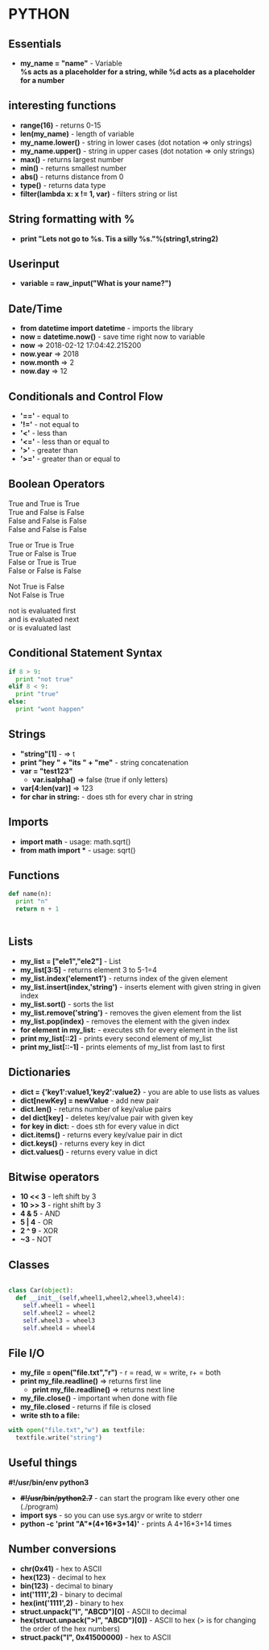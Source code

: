 # PYTHON

## Essentials

- **my_name = "name"** - Variable  
**%s acts as a placeholder for a string, while %d acts as a placeholder for a number** 

## interesting functions

- **range(16)** - returns 0-15
- **len(my_name)** - length of variable
- **my_name.lower()** - string in lower cases (dot notation => only strings)
- **my_name.upper()** - string in upper cases (dot notation => only strings)
- **max()** - returns largest number
- **min()** - returns smallest number
- **abs()** - returns distance from 0
- **type()** - returns data type
- **filter(lambda x: x != 1, var)** - filters string or list

## String formatting with %

- **print "Lets not go to %s. Tis a silly %s."%(string1,string2)**

## Userinput

- **variable = raw_input("What is your name?")**

## Date/Time

- **from datetime import datetime** - imports the library
- **now = datetime.now()** - save time right now to variable
- **now** => 2018-02-12 17:04:42.215200
- **now.year** => 2018
- **now.month** => 2
- **now.day** => 12

## Conditionals and Control Flow

- **'=='** - equal to
- **'!='** - not equal to
- **'&lt;'** - less than
- **'&lt;='** - less than or equal to
- **'&gt;'** - greater than
- **'&gt;='** - greater than or equal to

## Boolean Operators

True and True is True  
True and False is False  
False and False is False  
False and False is False  

True or True is True  
True or False is True  
False or True is True  
False or False is False  

Not True is False  
Not False is True  

not is evaluated first  
and is evaluated next  
or is evaluated last  

## Conditional Statement Syntax

```PYTHON
if 8 > 9:
  print "not true"
elif 8 < 9:
  print "true"
else:
  print "wont happen"
```

## Strings

- **"string"\[1\]** - => t
- **print "hey " + "its " + "me"** - string concatenation
- **var = "test123"**
  - **var.isalpha()** => false (true if only letters)
- **var\[4:len(var)\]** => 123
- **for char in string:** - does sth for every char in string

## Imports

- **import math** - usage: math.sqrt()
- **from math import \*** - usage: sqrt()

## Functions

```PYTHON
def name(n):
  print "n"
  return n + 1
  
```

## Lists

- **my_list = \["ele1","ele2"\]** - List
- **my_list\[3:5\]** - returns element 3 to 5-1=4
- **my_list.index('element1')** - returns index of the given element
- **my_list.insert(index,'string')** - inserts element with given string in given index
- **my_list.sort()** - sorts the list
- **my_list.remove('string')** - removes the given element from the list
- **my_list.pop(index)** - removes the element with the given index
- **for element in my_list:** - executes sth for every element in the list
- **print my_list\[::2\]** - prints every second element of my_list
- **print my_list\[::-1\]** - prints elements of my_list from last to first

## Dictionaries

- **dict = {'key1':value1,'key2':value2}** - you are able to use lists as values
- **dict\[newKey\] = newValue** - add new pair
- **dict.len()** - returns number of key/value pairs
- **del dict\[key\]** - deletes key/value pair with given key
- **for key in dict:** - does sth for every value in dict
- **dict.items()** - returns every key/value pair in dict
- **dict.keys()** - returns every key in dict
- **dict.values()** - returns every value in dict

## Bitwise operators

- **10 &lt;&lt; 3** - left shift by 3
- **10 &gt;&gt; 3** - right shift by 3
- **4 & 5** - AND
- **5 | 4** - OR
- **2 ^ 9** - XOR
- **~3** - NOT

## Classes

```PYTHON

class Car(object):
  def __init__(self,wheel1,wheel2,wheel3,wheel4):
    self.wheel1 = wheel1
    self.wheel2 = wheel2
    self.wheel3 = wheel3
    self.wheel4 = wheel4

```

## File I/O

- **my_file = open("file.txt","r")** - r = read, w = write, r+ = both
- **print my_file.readline()** => returns first line
  - **print my_file.readline()** => returns next line
- **my_file.close()** - important when done with file
- **my_file.closed** - returns if file is closed
- **write sth to a file:**
```PYTHON
with open("file.txt","w") as textfile:
  textfile.write("string")
```

## Useful things

**#!/usr/bin/env python3**
- ~~**#!/usr/bin/python2.7**~~ - can start the program like every other one (./program)
- **import sys** - so you can use sys.argv or write to stderr
- **python -c 'print "A"\*(4+16\*3+14)'** - prints A 4+16\*3+14 times

## Number conversions

- **chr(0x41)** - hex to ASCII
- **hex(123)** - decimal to hex
- **bin(123)** - decimal to binary
- **int('1111',2)** - binary to decimal
- **hex(int('1111',2)** - binary to hex
- **struct.unpack("I", "ABCD")\[0\]** - ASCII to decimal
- **hex(struct.unpack(">I", "ABCD")\[0\])** - ASCII to hex (> is for changing the order of the hex numbers)
- **struct.pack("I", 0x41500000)** - hex to ASCII
